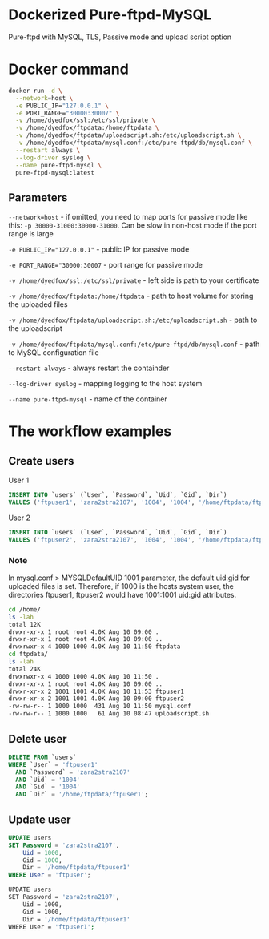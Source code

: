 # Dockerized Pure-ftpd-MySQL
Pure-ftpd with MySQL, TLS, Passive mode and upload script option

# Docker command
```bash
docker run -d \
  --network=host \
  -e PUBLIC_IP="127.0.0.1" \
  -e PORT_RANGE="30000:30007" \
  -v /home/dyedfox/ssl:/etc/ssl/private \
  -v /home/dyedfox/ftpdata:/home/ftpdata \
  -v /home/dyedfox/ftpdata/uploadscript.sh:/etc/uploadscript.sh \
  -v /home/dyedfox/ftpdata/mysql.conf:/etc/pure-ftpd/db/mysql.conf \
  --restart always \
  --log-driver syslog \
  --name pure-ftpd-mysql \
  pure-ftpd-mysql:latest
  ```
## Parameters
  `--network=host` - if omitted, you need to map ports for passive mode like this: `-p 30000-31000:30000-31000`. Can be slow in non-host mode if the port range is large

  `-e PUBLIC_IP="127.0.0.1"` - public IP for passive mode

  `-e PORT_RANGE="30000:30007` - port range for passive mode

  `-v /home/dyedfox/ssl:/etc/ssl/private` - left side is path to your certificate

  `-v /home/dyedfox/ftpdata:/home/ftpdata` - path to host volume for storing the uploaded files

  `-v /home/dyedfox/ftpdata/uploadscript.sh:/etc/uploadscript.sh` - path to the uploadscript

  `-v /home/dyedfox/ftpdata/mysql.conf:/etc/pure-ftpd/db/mysql.conf` - path to MySQL configuration file

  `--restart always` - always restart the containder

  `--log-driver syslog` - mapping logging to the host system
  
  `--name pure-ftpd-mysql` - name of the container


# The workflow examples
## Create users

User 1
```sql
INSERT INTO `users` (`User`, `Password`, `Uid`, `Gid`, `Dir`)
VALUES ('ftpuser1', 'zara2stra2107', '1004', '1004', '/home/ftpdata/ftpuser1');
```
User 2
```sql
INSERT INTO `users` (`User`, `Password`, `Uid`, `Gid`, `Dir`)
VALUES ('ftpuser2', 'zara2stra2107', '1004', '1004', '/home/ftpdata/ftpuser2');
```

### Note
In mysql.conf > MYSQLDefaultUID 1001 parameter, the default uid:gid for uploaded files is set.
Therefore, if 1000 is the hosts system user, the directories ftpuser1, ftpuser2 would have 1001:1001 uid:gid attributes.

```bash
cd /home/
ls -lah
total 12K
drwxr-xr-x 1 root root 4.0K Aug 10 09:00 .
drwxr-xr-x 1 root root 4.0K Aug 10 09:00 ..
drwxrwxr-x 4 1000 1000 4.0K Aug 10 11:50 ftpdata
cd ftpdata/
ls -lah
total 24K
drwxrwxr-x 4 1000 1000 4.0K Aug 10 11:50 .
drwxr-xr-x 1 root root 4.0K Aug 10 09:00 ..
drwxr-xr-x 2 1001 1001 4.0K Aug 10 11:53 ftpuser1
drwxr-xr-x 2 1001 1001 4.0K Aug 10 09:00 ftpuser2
-rw-rw-r-- 1 1000 1000  431 Aug 10 11:50 mysql.conf
-rw-rw-r-- 1 1000 1000   61 Aug 10 08:47 uploadscript.sh
```

## Delete user
```sql
DELETE FROM `users`
WHERE `User` = 'ftpuser1'
  AND `Password` = 'zara2stra2107'
  AND `Uid` = '1004'
  AND `Gid` = '1004'
  AND `Dir` = '/home/ftpdata/ftpuser1';
```

## Update user
```sql
UPDATE users
SET Password = 'zara2stra2107',
    Uid = 1000,
    Gid = 1000,
    Dir = '/home/ftpdata/ftpuser1'
WHERE User = 'ftpuser';
```

```bash
UPDATE users
SET Password = 'zara2stra2107',
    Uid = 1000,
    Gid = 1000,
    Dir = '/home/ftpdata/ftpuser1'
WHERE User = 'ftpuser1';
```